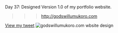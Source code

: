 Day 37: Designed Version 1.0 of my portfolio website.
>>> http://godswillumukoro.com

[View my tweet](https://twitter.com/umuks_/status/1365651718013390848?s=20)
![godswillumukoro.com wbsite design](01.jpg)
